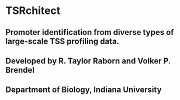 # TSRchitect
## Promoter identification from diverse types of large-scale TSS profiling data.

## Developed by R. Taylor Raborn and Volker P. Brendel
## Department of Biology, Indiana University
